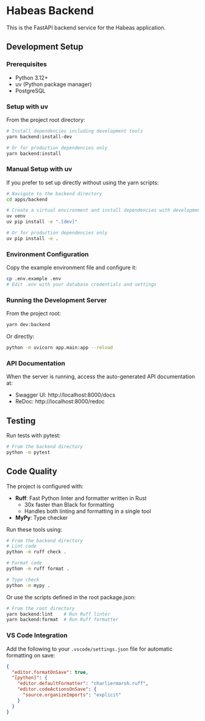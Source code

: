 # Habeas Backend

This is the FastAPI backend service for the Habeas application.

## Development Setup

### Prerequisites

- Python 3.12+
- uv (Python package manager)
- PostgreSQL

### Setup with uv

From the project root directory:

```bash
# Install dependencies including development tools
yarn backend:install-dev

# Or for production dependencies only
yarn backend:install
```

### Manual Setup with uv

If you prefer to set up directly without using the yarn scripts:

```bash
# Navigate to the backend directory
cd apps/backend

# Create a virtual environment and install dependencies with development tools
uv venv
uv pip install -e ".[dev]"

# Or for production dependencies only
uv pip install -e .
```

### Environment Configuration

Copy the example environment file and configure it:

```bash
cp .env.example .env
# Edit .env with your database credentials and settings
```

### Running the Development Server

From the project root:

```bash
yarn dev:backend
```

Or directly:

```bash
python -m uvicorn app.main:app --reload
```

### API Documentation

When the server is running, access the auto-generated API documentation at:

- Swagger UI: http://localhost:8000/docs
- ReDoc: http://localhost:8000/redoc

## Testing

Run tests with pytest:

```bash
# From the backend directory
python -m pytest
```

## Code Quality

The project is configured with:

- **Ruff**: Fast Python linter and formatter written in Rust
  - 30x faster than Black for formatting
  - Handles both linting and formatting in a single tool
- **MyPy**: Type checker

Run these tools using:

```bash
# From the backend directory
# Lint code
python -m ruff check .

# Format code
python -m ruff format .

# Type check
python -m mypy .
```

Or use the scripts defined in the root package.json:

```bash
# From the root directory
yarn backend:lint    # Run Ruff linter
yarn backend:format  # Run Ruff formatter
```

### VS Code Integration

Add the following to your `.vscode/settings.json` file for automatic formatting on save:

```json
{
  "editor.formatOnSave": true,
  "[python]": {
    "editor.defaultFormatter": "charliermarsh.ruff",
    "editor.codeActionsOnSave": {
      "source.organizeImports": "explicit"
    }
  }
}
```
